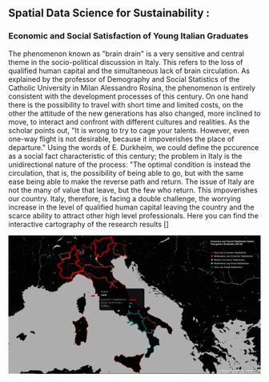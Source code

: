 ## Spatial Data Science for Sustainability : 
### Economic and Social Satisfaction of Young Italian Graduates

The phenomenon known as "brain drain" is a very sensitive and central theme in the socio-political discussion in Italy. This refers to the loss of qualified human capital and the simultaneous lack of brain circulation. As explained by the professor of Demography and Social Statistics of the Catholic University in Milan Alessandro Rosina, the phenomenon is entirely consistent with the development processes of this century. On one hand there is the possibility to travel with short time and limited costs, on the other the attitude of the new generations has also changed, more inclined to move, to interact and confront with different cultures and realities. As the scholar points out, "It is wrong to try to cage your talents. However, even one-way flight is not desirable, because it impoverishes the place of departure." Using the words of E. Durkheim, we could define the pccurence as a social fact characteristic of this century; the problem in Italy is the unidirectional nature of the process: "The optimal condition is instead the circulation, that is, the possibility of being able to go, but with the same ease being able to make the reverse path and return. The issue of Italy are not the many of value that leave, but the few who return. This impoverishes our country. Italy, therefore, is facing a double challenge, the worrying increase in the level of qualified human capital leaving the country and the scarce ability to attract other high level professionals. Here you can find the interactive cartography of the research results []

![](images/italy.PNG)
